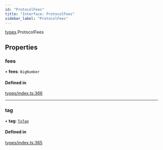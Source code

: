```yaml
---
id: "ProtocolFees"
title: "Interface: ProtocolFees"
sidebar_label: "ProtocolFees"
---
```


[types](../../../modules/Types/Types.md).ProtocolFees

## Properties

### fees

• **fees**: `BigNumber`

#### Defined in

[types/index.ts:366](https://github.com/PolymeshAssociation/polymesh-sdk/blob/acc2284c/src/types/index.ts#L366)

___

### tag

• **tag**: [`TxTag`](../../../modules/Generated/Types/Types.md#txtag)

#### Defined in

[types/index.ts:365](https://github.com/PolymeshAssociation/polymesh-sdk/blob/acc2284c/src/types/index.ts#L365)
